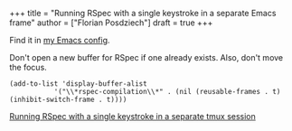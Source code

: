 +++
title = "Running RSpec with a single keystroke in a separate Emacs frame"
author = ["Florian Posdziech"]
draft = true
+++

Find it in [my Emacs config](https://codeberg.org/flowfx/emacs.d).

Don't open a new buffer for RSpec if one already exists. Also, don't move the focus.

```elisp
(add-to-list 'display-buffer-alist
           '("\\*rspec-compilation\\*" . (nil (reusable-frames . t) (inhibit-switch-frame . t))))
```

[Running RSpec with a single keystroke in a separate tmux session](/blog/running-rspec-with-a-single-keystroke-in-a-separate-tmux-session)
